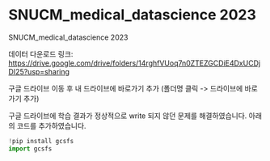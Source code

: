# SNUCM_medical_datascience 2023
SNUCM_medical_datascience 2023

데이터 다운로드 링크:
https://drive.google.com/drive/folders/14rghfVUoq7n0ZTEZGCDiE4DxUCDjDI25?usp=sharing

구글 드라이브 이동 후 내 드라이브에 바로가기 추가
(폴더명 클릭 -> 드라이브에 바로가기 추가)


구글 드라이브에 학습 결과가 정상적으로 write 되지 않던 문제를 해결하였습니다.
아래의 코드를 추가하였습니다.

```python
!pip install gcsfs
import gcsfs
```
